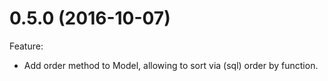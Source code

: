 # 0.5.0 (2016-10-07)

Feature:
* Add order method to Model, allowing to sort via (sql) order by function.
